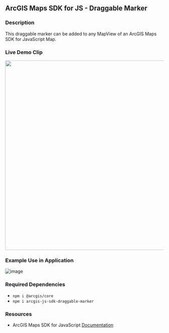 ## ArcGIS Maps SDK for JS - Draggable Marker

### Description

This draggable marker can be added to any MapView of an ArcGIS Maps SDK for JavaScript Map.

### Live Demo Clip

<img src="https://user-images.githubusercontent.com/112517097/234435872-70aa8e70-c022-413a-90cc-ba4c236f470a.gif" width="600px"/>

### Example Use in Application

![image](https://user-images.githubusercontent.com/112517097/234434498-cf12be51-4596-4e88-8242-2afe8e72d031.png)

### Required Dependencies

- `npm i @arcgis/core`
- `npm i arcgis-js-sdk-draggable-marker`

### Resources

- ArcGIS Maps SDK for JavaScript [Documentation](https://developers.arcgis.com/javascript/latest/)

